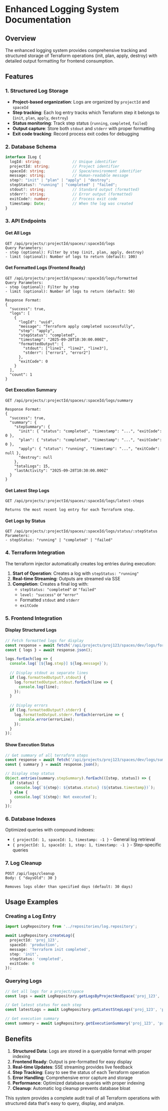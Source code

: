 # Enhanced Logging System Documentation

## Overview

The enhanced logging system provides comprehensive tracking and structured storage of Terraform operations (init, plan, apply, destroy) with detailed output formatting for frontend consumption.

## Features

### 1. **Structured Log Storage**
- **Project-based organization**: Logs are organized by `projectId` and `spaceId`
- **Step tracking**: Each log entry tracks which Terraform step it belongs to (`init`, `plan`, `apply`, `destroy`)
- **Status monitoring**: Track step status (`running`, `completed`, `failed`)
- **Output capture**: Store both `stdout` and `stderr` with proper formatting
- **Exit code tracking**: Record process exit codes for debugging

### 2. **Database Schema**

```typescript
interface ILog {
  logId: string;              // Unique identifier
  projectId: string;          // Project identifier
  spaceId: string;            // Space/environment identifier
  message: string;            // Human-readable message
  step?: "init" | "plan" | "apply" | "destroy";
  stepStatus?: "running" | "completed" | "failed";
  stdout?: string;            // Standard output (formatted)
  stderr?: string;            // Error output (formatted)
  exitCode?: number;          // Process exit code
  timestamp: Date;            // When the log was created
}
```

### 3. **API Endpoints**

#### Get All Logs
```
GET /api/projects/:projectId/spaces/:spaceId/logs
Query Parameters:
- step (optional): Filter by step (init, plan, apply, destroy)
- limit (optional): Number of logs to return (default: 100)
```

#### Get Formatted Logs (Frontend Ready)
```
GET /api/projects/:projectId/spaces/:spaceId/logs/formatted
Query Parameters:
- step (optional): Filter by step
- limit (optional): Number of logs to return (default: 50)

Response Format:
{
  "success": true,
  "logs": [
    {
      "logId": "uuid",
      "message": "Terraform apply completed successfully",
      "step": "apply",
      "stepStatus": "completed",
      "timestamp": "2025-09-28T10:30:00.000Z",
      "formattedOutput": {
        "stdout": ["line1", "line2", "line3"],
        "stderr": ["error1", "error2"]
      },
      "exitCode": 0
    }
  ],
  "count": 1
}
```

#### Get Execution Summary
```
GET /api/projects/:projectId/spaces/:spaceId/logs/summary

Response Format:
{
  "success": true,
  "summary": {
    "stepSummary": {
      "init": { "status": "completed", "timestamp": "...", "exitCode": 0 },
      "plan": { "status": "completed", "timestamp": "...", "exitCode": 0 },
      "apply": { "status": "running", "timestamp": "...", "exitCode": null },
      "destroy": null
    },
    "totalLogs": 15,
    "lastActivity": "2025-09-28T10:30:00.000Z"
  }
}
```

#### Get Latest Step Logs
```
GET /api/projects/:projectId/spaces/:spaceId/logs/latest-steps

Returns the most recent log entry for each Terraform step.
```

#### Get Logs by Status
```
GET /api/projects/:projectId/spaces/:spaceId/logs/status/:stepStatus
Parameters:
- stepStatus: "running" | "completed" | "failed"
```

### 4. **Terraform Integration**

The terraform injector automatically creates log entries during execution:

1. **Start of Operation**: Creates a log with `stepStatus: "running"`
2. **Real-time Streaming**: Outputs are streamed via SSE
3. **Completion**: Creates a final log with:
   - `stepStatus: "completed"` or `"failed"`
   - `level: "success"` or `"error"`
   - Formatted `stdout` and `stderr`
   - `exitCode`

### 5. **Frontend Integration**

#### Display Structured Logs
```typescript
// Fetch formatted logs for display
const response = await fetch('/api/projects/proj123/spaces/dev/logs/formatted');
const { logs } = await response.json();

logs.forEach(log => {
  console.log(`[${log.step}] ${log.message}`);
  
  // Display stdout as separate lines
  if (log.formattedOutput?.stdout) {
    log.formattedOutput.stdout.forEach(line => {
      console.log(line);
    });
  }
  
  // Display errors
  if (log.formattedOutput?.stderr) {
    log.formattedOutput.stderr.forEach(errorLine => {
      console.error(errorLine);
    });
  }
});
```

#### Show Execution Status
```typescript
// Get summary of all terraform steps
const response = await fetch('/api/projects/proj123/spaces/dev/logs/summary');
const { summary } = await response.json();

// Display step status
Object.entries(summary.stepSummary).forEach(([step, status]) => {
  if (status) {
    console.log(`${step}: ${status.status} (${status.timestamp})`);
  } else {
    console.log(`${step}: Not executed`);
  }
});
```

### 6. **Database Indexes**

Optimized queries with compound indexes:
- `{ projectId: 1, spaceId: 1, timestamp: -1 }` - General log retrieval
- `{ projectId: 1, spaceId: 1, step: 1, timestamp: -1 }` - Step-specific queries

### 7. **Log Cleanup**

```
POST /api/logs/cleanup
Body: { "daysOld": 30 }

Removes logs older than specified days (default: 30 days)
```

## Usage Examples

### Creating a Log Entry
```typescript
import LogRepository from '../repositories/log.repository';

await LogRepository.createLog({
  projectId: 'proj_123',
  spaceId: 'production',
  message: 'Terraform init completed',
  step: 'init',
  stepStatus: 'completed',
  exitCode: 0
});
```

### Querying Logs
```typescript
// Get all logs for a project/space
const logs = await LogRepository.getLogsByProjectAndSpace('proj_123', 'production');

// Get latest status for each step
const latestLogs = await LogRepository.getLatestStepLogs('proj_123', 'production');

// Get execution summary
const summary = await LogRepository.getExecutionSummary('proj_123', 'production');
```

## Benefits

1. **Structured Data**: Logs are stored in a queryable format with proper indexing
2. **Frontend Ready**: Output is pre-formatted for easy display
3. **Real-time Updates**: SSE streaming provides live feedback
4. **Step Tracking**: Easy to see the status of each Terraform operation
5. **Error Handling**: Comprehensive error capture and storage
6. **Performance**: Optimized database queries with proper indexing
7. **Cleanup**: Automatic log cleanup prevents database bloat

This system provides a complete audit trail of all Terraform operations with structured data that's easy to query, display, and analyze.